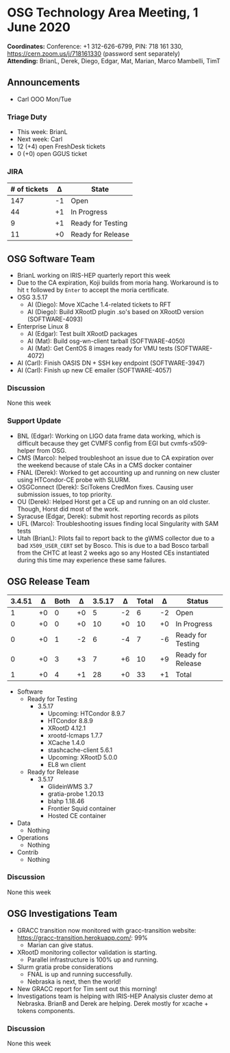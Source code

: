 # OSG Technology Area Meeting,  1 June 2020

**Coordinates:** Conference: +1 312-626-6799, PIN: 718 161 330, <https://cern.zoom.us/j/718161330> (password sent separately)  
**Attending:** BrianL, Derek, Diego, Edgar, Mat, Marian, Marco Mambelli, TimT


## Announcements

-   Carl OOO Mon/Tue

### Triage Duty

-   This week: BrianL
-   Next week: Carl
-   12 (+4) open FreshDesk tickets
-   0 (+0) open GGUS ticket


### JIRA

| # of tickets | &Delta; | State             |
|------------ |------- |----------------- |
| 147          | -1      | Open              |
| 44           | +1      | In Progress       |
| 9            | +1      | Ready for Testing |
| 11           | +0      | Ready for Release |


## OSG Software Team

-   BrianL working on IRIS-HEP quarterly report this week
-   Due to the CA expiration, Koji builds from moria hang. Workaround is to hit `t` followed by `Enter` to accept the moria certificate.
-   OSG 3.5.17  
    -   AI (Diego): Move XCache 1.4-related tickets to RFT
    -   AI (Diego): Build XRootD plugin .so's based on XRootD version (SOFTWARE-4093)
-   Enterprise Linux 8  
    -   AI (Edgar): Test built XRootD packages
    -   AI (Mat): Build osg-wn-client tarball (SOFTWARE-4050)
    -   AI (Mat): Get CentOS 8 images ready for VMU tests (SOFTWARE-4072)
-   AI (Carl): Finish OASIS DN + SSH key endpoint (SOFTWARE-3947)
-   AI (Carl): Finish up new CE emailer (SOFTWARE-4057)


### Discussion

None this week  


### Support Update

-   BNL (Edgar): Working on LIGO data frame data working, which is difficult because they get CVMFS config from EGI but cvmfs-x509-helper from OSG.
-   CMS (Marco): helped troubleshoot an issue due to CA expiration over the weekend because of stale CAs in a CMS docker container
-   FNAL (Derek): Worked to get accounting up and running on new cluster using HTCondor-CE probe with SLURM.
-   OSGConnect (Derek): SciTokens CredMon fixes.  Causing user submission issues, to top priority.
-   OU (Derek): Helped Horst get a CE up and running on an old cluster.  Though, Horst did most of the work.
-   Syracuse (Edgar, Derek): submit host reporting records as pilots
-   UFL (Marco): Troubleshooting issues finding local Singularity with SAM tests
-   Utah (BrianL): Pilots fail to report back to the gWMS collector due to a bad `X509_USER_CERT` set by Bosco. This is due to a bad Bosco tarball from the CHTC at least 2 weeks ago so any Hosted CEs instantiated during this time may experience these same failures.


## OSG Release Team

| 3.4.51 | &Delta; | Both | &Delta; | 3.5.17 | &Delta; | Total | &Delta; | Status            |
| ------ | ------- | ---- | ------- | ------ | ------- | ----- | ------- | ----------------- |
| 1      | +0      | 0    | +0      | 5      | -2      | 6     | -2      | Open              |
| 0      | +0      | 0    | +0      | 10     | +0      | 10    | +0      | In Progress       |
| 0      | +0      | 1    | -2      | 6      | -4      | 7     | -6      | Ready for Testing |
| 0      | +0      | 3    | +3      | 7      | +6      | 10    | +9      | Ready for Release |
| 1      | +0      | 4    | +1      | 28     | +0      | 33    | +1      | Total             |

-   Software  
    -   Ready for Testing  
        -   3.5.17  
            -   Upcoming: HTCondor 8.9.7
            -   HTCondor 8.8.9
            -   XRootD 4.12.1
            -   xrootd-lcmaps 1.7.7
            -   XCache 1.4.0
            -   stashcache-client 5.6.1
            -   Upcoming: XRootD 5.0.0
            -   EL8 wn client
    -   Ready for Release  
        -   3.5.17  
            -   GlideinWMS 3.7
            -   gratia-probe 1.20.13
            -   blahp 1.18.46
            -   Frontier Squid container
            -   Hosted CE container
-   Data  
    -   Nothing
-   Operations  
    -   Nothing
-   Contrib  
    -   Nothing


### Discussion

None this week  


## OSG Investigations Team

-   GRACC transition now monitored with gracc-transition website: https://gracc-transition.herokuapp.com/: 99%  
    -   Marian can give status.
-   XRootD monitoring collector validation is starting.  
    -   Parallel infrastructure is 100% up and running.
-   Slurm gratia probe considerations  
    -   FNAL is up and running successfully.
    -   Nebraska is next, then the world!
-   New GRACC report for Tim sent out this morning!
-   Investigations team is helping with IRIS-HEP Analysis cluster demo at Nebraska.  BrianB and Derek are helping.  Derek mostly for xcache + tokens components.

### Discussion

None this week
